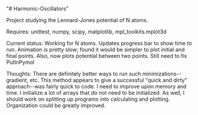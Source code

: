 "# Harmonic-Oscillators" 

Project studying the Lennard-Jones potential of N atoms.

Requires: unittest, numpy, scipy, matplotlib, mpl_toolkits.mplot3d

Current status: Working for N atoms. Updates progress bar to show time to run. Animation is pretty slow; found it would be simpler to plot initial and final points. Also, now plots potential between two points. Still need to fix PutInPymol

Thoughts: There are definitely better ways to run such minimizations--gradient, etc. This method appears to give a successful "quick and dirty" approach--was fairly quick to code. I need to improve upon memory and time. I initialize a lot of arrays that do not need to be initialized. As well, I should work on splitting up programs into calculating and plotting. Organization could be greatly improved.